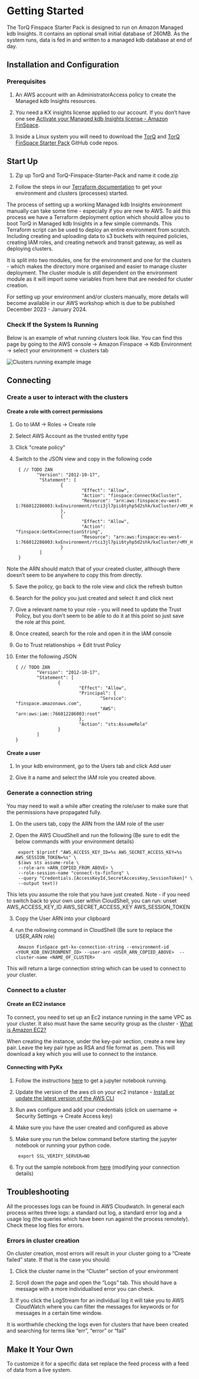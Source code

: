 Getting Started
===============

The TorQ Finspace Starter Pack is designed to run on Amazon Managed kdb Insights. It contains an optional small initial
database of 260MB. As the system runs, data is fed in and written to a managed kdb database at end of day.

Installation and Configuration
------------------------------

### Prerequisites

1. An AWS account with an AdministratorAccess policy to create the Managed kdb Insights resources.

2. You need a KX insights license applied to our account. If you don’t have one see [Activate your Managed kdb Insights license - Amazon FinSpace](https://docs.aws.amazon.com/finspace/latest/userguide/kdb-licensing.html).

3. Inside a Linux system you will need to download the [TorQ](https://github.com/DataIntellectTech/TorQ/tree/master) and [TorQ FinSpace Starter Pack](https://github.com/DataIntellectTech/TorQ-Finspace-Starter-Pack/tree/master) GitHub code repos.

Start Up
--------

1. Zip up TorQ and TorQ-Finspace-Starter-Pack and name it code.zip

2. Follow the steps in our [Terraform documentation](https://dataintellecttech.github.io/TorQ-Finspace-Starter-Pack/terraform/) to get your environment and clusters (processes) started.

The process of setting up a working Managed kdb Insights environment manually can take some time - especially if you are new to AWS. To aid this process we have a Terraform deployment option which should allow you to boot TorQ in Managed kdb Insights in a few simple commands. This Terraform script can be used to deploy an entire environment from scratch. Including creating and uploading data to s3 buckets with required policies, creating IAM roles, and creating network and transit gateway, as well as deploying clusters.

It is split into two modules, one for the environment and one for the clusters - which makes the directory more organised and easier to manage cluster deployment. The cluster module is still dependent on the environment module as it will import some variables from here that are needed for cluster creation.

For setting up your environment and/or clusters manually, more details will become available in our AWS workshop which is due to be published December 2023 - January 2024.

### Check If the System Is Running

Below is an example of what running clusters look like. You can find this page by going to the AWS console -> Amazon Finspace -> Kdb Environment -> select your environment -> clusters tab

![Clusters running example image](graphics/clustersrunning.png)

Connecting
--------

### Create a user to interact with the clusters

#### Create a role with correct permissions

1. Go to IAM -> Roles -> Create role

2. Select AWS Account as the trusted entity type

3. Click "create policy"

4. Switch to the JSON view and copy in the following code

        { // TODO ZAN
               "Version": "2012-10-17",
                "Statement": [
                        {
                                "Effect": "Allow",
                                "Action": "finspace:ConnectKxCluster",
                                "Resource": "arn:aws:finspace:eu-west-1:766012286003:kxEnvironment/rtci3jl7pii6tyhp5d2shk/kxCluster/<MY_HDB_CLUSTER>"
                        },
                        {
                                "Effect": "Allow",
                                "Action": "finspace:GetKxConnectionString",
                                "Resource": "arn:aws:finspace:eu-west-1:766012286003:kxEnvironment/rtci3jl7pii6tyhp5d2shk/kxCluster/<MY_HDB_CLUSTER>"
                        }
                ]
        }

Note the ARN should match that of your created cluster, although there doesn’t seem to be anywhere to copy this from directly.

5. Save the policy, go back to the role view and click the refresh button

6. Search for the policy you just created and select it and click next

7. Give a relevant name to your role - you will need to update the Trust Policy, but you don’t seem to be able to do it at this point so just save the role at this point.

8. Once created, search for the role and open it in the IAM console

9. Go to Trust relationships → Edit trust Policy

10. Enter the following JSON

        { // TODO ZAN
                "Version": "2012-10-17",
                "Statement": [
                        {
                                "Effect": "Allow",
                                "Principal": {
                                        "Service": "finspace.amazonaws.com",
                                        "AWS": "arn:aws:iam::766012286003:root"
                                },
                                "Action": "sts:AssumeRole"
                        }
                ]
        }

#### Create a user

1. In your kdb environment, go to the Users tab and click Add user

2. Give it a name and select the IAM role you created above.

### Generate a connection string

You may need to wait a while after creating the role/user to make sure that the permissions have propagated fully.

1. On the users tab, copy the ARN from the IAM role of the user

2. Open the AWS CloudShell and run the following (Be sure to edit the below commands with your environment details)

        export $(printf "AWS_ACCESS_KEY_ID=%s AWS_SECRET_ACCESS_KEY=%s AWS_SESSION_TOKEN=%s" \
        $(aws sts assume-role \
        --role-arn <ARN_COPIED_FROM_ABOVE> \
        --role-session-name "connect-to-finTorq" \
        --query "Credentials.[AccessKeyId,SecretAccessKey,SessionToken]" \
        --output text))

This lets you assume the role that you have just created. Note - if you need to switch back to your own user within CloudShell, you can run: unset AWS_ACCESS_KEY_ID AWS_SECRET_ACCESS_KEY AWS_SESSION_TOKEN

3. Copy the User ARN into your clipboard

4. run the rollowing command in CloudShell (Be sure to replace the USER_ARN role)

        Amazon FinSpace get-kx-connection-string --environment-id <YOUR_KDB_ENVIRONMENT_ID> --user-arn <USER_ARN_COPIED_ABOVE>  --cluster-name <NAME_OF_CLUSTER>

This will return a large connection string which can be used to connect to your cluster.

### Connect to a cluster

#### Create an EC2 instance

To connect, you need to set up an Ec2 instance running in the same VPC as your cluster. It also must have the same security group as the cluster - [What is Amazon EC2?](https://docs.aws.amazon.com/AWSEC2/latest/WindowsGuide/concepts.html)

When creating the instance, under the key-pair section, create a new key pair. Leave the key pair type as RSA and file format as .pem. This will download a key which you will use to connect to the instance.

#### Connecting with PyKx

1. Follow the instructions [here](https://dataschool.com/data-modeling-101/running-jupyter-notebook-on-an-ec2-server/) to get a jupyter notebook running.

2. Update the version of the aws cli on your ec2 instance - [Install or update the latest version of the AWS CLI](https://docs.aws.amazon.com/cli/latest/userguide/getting-started-install.html)

3. Run aws configure and add your credentials (click on username → Security Settings → Create Access key)

4. Make sure you have the user created and configured as above

5. Make sure you run the below command before starting the jupyter notebook or running your python code.

        export SSL_VERIFY_SERVER=NO

6. Try out the sample notebook from [here](https://github.com/DataIntellectTech/FinTorQ/blob/master/scripts/pykx_connect.ipynb) (modifying your connection details)

Troubleshooting
----------------

All the processes logs can be found in AWS Cloudwatch. In general each process writes three logs: a standard out log, a standard
error log and a usage log (the queries which have been run against the process remotely). Check these log files for errors.

### Errors in cluster creation
On cluster creation, most errors will result in your cluster going to a “Create failed” state. If that is the case you should:

1. Click the cluster name in the “Cluster” section of your environment

2. Scroll down the page and open the “Logs” tab. This should have a message with a more individualised error you can check.

3. If you click the LogStream for an individual log it will take you to AWS CloudWatch where you can filter the messages for keywords or for messages in a certain time window. 

It is worthwhile checking the logs even for clusters that have been created and searching for terms like “err”, “error” or “fail” 

Make It Your Own
----------------

To customize it for a specific data set replace the feed process
with a feed of data from a live system.